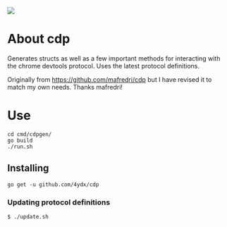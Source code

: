 [![](https://godoc.org/github.com/4ydx/cdp?status.svg)](http://godoc.org/github.com/4ydx/cdp)

# About cdp

Generates structs as well as a few important methods for interacting with the
chrome devtools protocol.  Uses the latest protocol definitions.

Originally from https://github.com/mafredri/cdp but I have revised it to match my own needs.  Thanks mafredri!

# Use

```console
cd cmd/cdpgen/
go build
./run.sh
```

## Installing

```console
go get -u github.com/4ydx/cdp
```

### Updating protocol definitions

```console
$ ./update.sh
```
